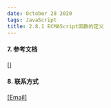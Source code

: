 ```yaml
---
date: October 28 2020
tags: JavaScript
title: 2.8.1 ECMAScript函数的定义
---
```


#### 7. 参考文档

[[]]()

#### 8. 联系方式

[[Email]](yuanmin8888@outlook.com)
